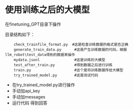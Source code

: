 # 使用训练之后的大模型

在finetuning_GPT目录下操作

目录结构如下：

```
    check_trainfile_format.py  #这是检查训练数据的格式是否正确
    generate_train_data.py		#这是产生训练数据的代码，根据llm_robot\test_data得到的数据来操作
    mydata.jsonl				#这是训练的大模型
    test_after_train.py			#得到数据之后进行训练
    train.py					#这个是将训练数据传给大模型
    try_trained_model.py		#这是测试代码

```

- 在try_trained_model.py进行操作
- 手动加api_key
- 手动加messages
- 运行代码 得到回答